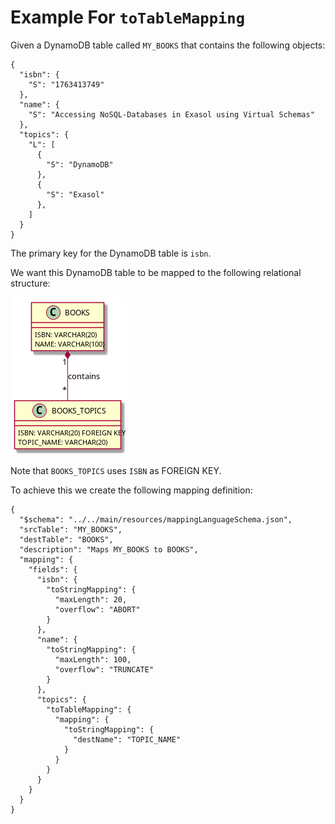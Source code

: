 # Example For `toTableMapping`

Given a DynamoDB table called `MY_BOOKS` that contains the following objects:

```
{
  "isbn": {
    "S": "1763413749"
  },
  "name": {
    "S": "Accessing NoSQL-Databases in Exasol using Virtual Schemas"
  },
  "topics": {
    "L": [
      {
        "S": "DynamoDB"
      },
      {
        "S": "Exasol"
      },
    ]
  }
}
```

The primary key for the DynamoDB table is `isbn`.

We want this DynamoDB table to be mapped to the following relational structure: 

![Class diagram](diagrams/mappingToTable.png)

Note that `BOOKS_TOPICS` uses `ISBN` as FOREIGN KEY.

To achieve this we create the following mapping definition:

```
{
  "$schema": "../../main/resources/mappingLanguageSchema.json",
  "srcTable": "MY_BOOKS",
  "destTable": "BOOKS",
  "description": "Maps MY_BOOKS to BOOKS",
  "mapping": {
    "fields": {
      "isbn": {
        "toStringMapping": {
          "maxLength": 20,
          "overflow": "ABORT"
        }
      },
      "name": {
        "toStringMapping": {
          "maxLength": 100,
          "overflow": "TRUNCATE"
        }
      },
      "topics": {
        "toTableMapping": {
          "mapping": {
            "toStringMapping": {
              "destName": "TOPIC_NAME"
            }
          }
        }
      }
    }
  }
}
```
